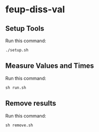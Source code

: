 # feup-diss-val

## Setup Tools

Run this command:

```console
./setup.sh
```

## Measure Values and Times

Run this command:

```console
sh run.sh
```

## Remove results

Run this command:

```console
sh remove.sh
```
